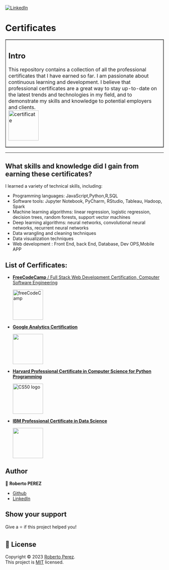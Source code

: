 <a href="https://www.linkedin.com/in/pejir/" target="_blank"><img src="https://img.shields.io/badge/LinkedIn-blue?style=flat&logo=linkedin&labelColor=blue" alt="LinkedIn" /></a>

# Certificates
 
 
<table border=1 cellpadding=10><tr><td>  

## Intro 

This repository contains a collection of all the professional certificates that I have earned so far. I am passionate about continuous learning and development. 
I believe that professional certificates are a great way to stay up-to-date on the latest trends and technologies in my field, and to demonstrate my skills and knowledge to potential employers and clients.  
 <img src="https://raw.githubusercontent.com/PeJiR/Portfolio_Full.Stack.ASTRO/main/images/certificate_7858484.png" loading="lazy" alt="certificate" width="96" height="96">
</td></tr></table>

---

## What skills and knowledge did I gain from earning these certificates?

I learned a variety of technical skills, including:

- Programming languages: JavaScript,Python,R,SQL
- Software tools: Jupyter Notebook, PyCharm, RStudio, Tableau, Hadoop, Spark
- Machine learning algorithms: linear regression, logistic regression, decision trees, random forests, support vector machines
- Deep learning algorithms: neural networks, convolutional neural networks, recurrent neural networks
- Data wrangling and cleaning techniques
- Data visualization techniques
- Web development : Front End, back End, Database, Dev OPS,Mobile APP

## List of Cerfificates:
- [**FreeCodeCamp** / Full Stack Web Development Certification, Computer Software Engineering](https://github.com/PeJiR/freeCodeCamp-Full-Stack-Web-Development-Certification-Computer-Software-Engineering/tree/main)
  
  <a href ="https://github.com/PeJiR/freeCodeCamp-Full-Stack-Web-Development-Certification-Computer-Software-Engineering/tree/main">
    <img src="https://media.licdn.com/dms/image/C4E0BAQGLKj3JHcof0w/company-logo_100_100/0/1630639684997/free_code_camp_logo?e=1720051200&amp;v=beta&amp;t=F-tTN1M2eWyeNoUGxWhQJrysRrQonck2PJJUxEpaf4c" loading="lazy" alt="freeCodeCamp" evi-   width="96" height="96">
  </a>

- [**Google Analytics Certification**](https://github.com/PeJiR/Google)
  
  <a href ="https://github.com/PeJiR/Google">
  <img alt="" width="96" height="96" src="https://raw.githubusercontent.com/PeJiR/Google/main/ga-for-certification-lp-card.png?token=GHSAT0AAAAAACOEGBQUF7GCHFNOO72V2LQSZQHCUHA">
  </a>
   
  
- [**Harvard Professional Certificate in Computer Science for Python Programming**](https://github.com/PeJiR/Harvard-s-Professional-Certificate-in-Computer-Science-for-Python-Programming.git)
  
  <a href="https://github.com/PeJiR/Harvard-s-Professional-Certificate-in-Computer-Science-for-Python-Programming.git">
  <img src="https://media.licdn.com/dms/image/C4E0BAQGYjmmBCvqLmg/company-logo_200_200/0/1631309789389?e=1720051200&amp;v=beta&amp;t=bZH--2YGsjzmL1rsyx6O15g9k-41VyNXKV4HKGEYTaw" loading="lazy" alt="CS50 logo" id="ember490" class="evi-image lazy-image ember-view org-top-card-primary-content__logo" width="96" height="96">
  </a>
  
- [**IBM Professional Certificate in Data Science**](https://www.credly.com/badges/b6ff321b-f624-462b-ab0d-bdfe37d15813/linked_in_profile)

   <a href="https://www.credly.com/badges/b6ff321b-f624-462b-ab0d-bdfe37d15813/linked_in_profile">  
   <img class="cr-badges-full-badge__img" src="https://images.credly.com/images/b47e9b58-7f54-4981-b156-5e7d354c8215/Professional_Certificate_-_Data_Science.png" width="96" height="96">
   </a>





## Author

👤 **Roberto PEREZ**

<!--- 
* [Website](https://pejir.github.io/robertoportfolio.io/ )
* [Twitter](https://twitter.com/pejir)--->
* [Github](https://github.com/pejir)
* [LinkedIn](https://linkedin.com/in/pejir)

<!---
## 🤝 Contributing

Contributions, issues and feature requests are welcome!<br />Feel free to check [issues page](pejir). You can also take a look at the [contributing guide](pejir).
---> 
 
## Show your support

Give a ⭐️ if this project helped you!

<!---
<a href="https://www.patreon.com/pejir">
  <img src="https://c5.patreon.com/external/logo/become_a_patron_button@2x.png" width="160">
</a>
--->

## 📝 License

Copyright © 2023 [Roberto Perez](https://github.com/PeJiR).<br />
This project is [MIT](https://opensource.org/license/mit/) licensed.
